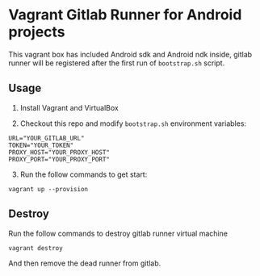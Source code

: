# Vagrant Gitlab Runner for Android projects

This vagrant box has included Android sdk and Android ndk inside, gitlab runner will be registered after the first run of `bootstrap.sh` script.

## Usage

1. Install Vagrant and VirtualBox

2. Checkout this repo and modify `bootstrap.sh` environment variables:

```
URL="YOUR_GITLAB_URL"
TOKEN="YOUR_TOKEN"
PROXY_HOST="YOUR_PROXY_HOST"
PROXY_PORT="YOUR_PROXY_PORT"
```

3. Run the follow commands to get start:

```
vagrant up --provision
```

## Destroy

Run the follow commands to destroy gitlab runner virtual machine

```
vagrant destroy
```

And then remove the dead runner from gitlab.

